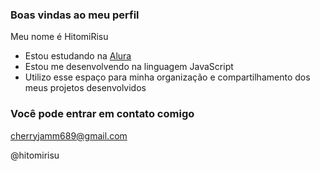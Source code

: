 ### Boas vindas ao meu perfil 

Meu nome é HitomiRisu

- Estou estudando na [Alura](https://www.alura.com.br)
- Estou me desenvolvendo na linguagem JavaScript
- Utilizo esse espaço para minha organização e compartilhamento dos meus projetos desenvolvidos

### Você pode entrar em contato comigo 

cherryjamm689@gmail.com

@hitomirisu


<!---
hitomirisu/hitomirisu is a ✨ special ✨ repository because its `README.md` (this file) appears on your GitHub profile.
You can click the Preview link to take a look at your changes.
--->
